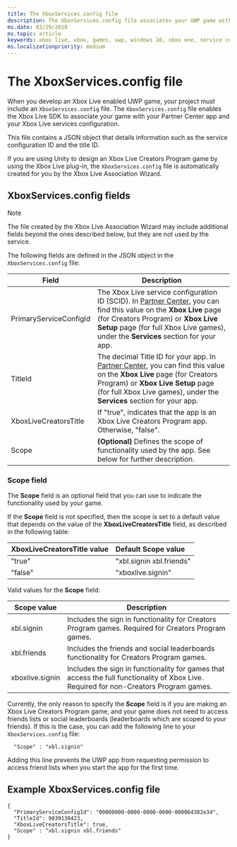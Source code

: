 ```yaml
---
title: The XboxServices.config file
description: The XboxServices.config file associates your UWP game with an Xbox Live configuration.
ms.date: 03/29/2018
ms.topic: article
keywords: xbox live, xbox, games, uwp, windows 10, xbox one, service configuration, xboxservices.config
ms.localizationpriority: medium
---
```


# The XboxServices.config file

When you develop an Xbox Live enabled UWP game, your project must include an `XboxServices.config` file.
The `XboxServices.config` file enables the Xbox Live SDK to associate your game with your Partner Center app and your Xbox Live services configuration.

This file contains a JSON object that details information such as the service configuration ID and the title ID.

If you are using Unity to design an Xbox Live Creators Program game by using the Xbox Live plug-in, the `XboxServices.config` file is automatically created for you by the Xbox Live Association Wizard.


## XboxServices.config fields

>[!NOTE]
> The file created by the Xbox Live Association Wizard may include additional fields beyond the ones described below, but they are not used by the service.

The following fields are defined in the JSON object in the `XboxServices.config` file:

Field | Description
--- | ---
PrimaryServiceConfigId  |  The Xbox Live service configuration ID (SCID). In [Partner Center](https://partner.microsoft.com/dashboard), you can find this value on the **Xbox Live** page (for Creators Program) or **Xbox Live Setup** page (for full Xbox Live games), under the **Services** section for your app.
TitleId  |  The decimal Title ID for your app. In [Partner Center](https://partner.microsoft.com/dashboard), you can find this value on the **Xbox Live** page (for Creators Program) or **Xbox Live Setup** page (for full Xbox Live games), under the **Services** section for your app.
XboxLiveCreatorsTitle  |  If "true", indicates that the app is an Xbox Live Creators Program app. Otherwise, "false".
Scope  |  **(Optional)** Defines the scope of functionality used by the app. See below for further description.


### Scope field

The **Scope** field is an optional field that you can use to indicate the functionality used by your game.

If the **Scope** field is not specified, then the scope is set to a default value that depends on the value of the **XboxLiveCreatorsTitle** field, as described in the following table:


| XboxLiveCreatorsTitle value                                                                                                                                             | Default Scope value                                                                                                   |
|:--------------------------------------------------------------------------------------------------------------------------------------------------|:--------------------------------------------------------------------------------------------------------------|
"true"  |  "xbl.signin xbl.friends"
"false"  |  "xboxlive.signin"

Valid values for the **Scope** field:

Scope value | Description
--- | ---
xbl.signin  | Includes the sign in functionality for Creators Program games. Required for Creators Program games.
xbl.friends | Includes the friends and social leaderboards functionality for Creators Program games.
xboxlive.signin | Includes the sign in functionality for games that access the full functionality of Xbox Live. Required for non-Creators Program games.

Currently, the only reason to specify the **Scope** field is if you are making an Xbox Live Creators Program game, and your game does not need to access friends lists or social leaderboards (leaderboards which are scoped to your friends).
If this is the case, you can add the following line to your `XboxServices.config` file:

```
  "Scope" : "xbl.signin"
```

Adding this line prevents the UWP app from requesting permission to access friend lists when you start the app for the first time.


## Example XboxServices.config file

```
{
  "PrimaryServiceConfigId": "00000000-0000-0000-0000-000064382e34",
  "TitleId": 9039138423,
  "XboxLiveCreatorsTitle": true,
  "Scope" : "xbl.signin xbl.friends"
}
```
